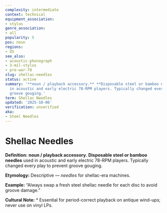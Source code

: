 ```yaml
---
complexity: intermediate
context: technical
equipment_association:
- stylus
genre_association:
- all
popularity: 5
pos: noun
regions:
- US
see_also:
- acoustic-phonograph
- 3-mil-stylus
- pre-war-78
slug: shellac-needles
status: active
summary: '**noun / playback accessory.** **Disposable steel or bamboo needles** used
  in acoustic and early electric 78-RPM players. Typically changed every play to prevent
  groove gouging.'
term: Shellac Needles
updated: '2025-10-06'
verification: unverified
aka:
- Steel Needles
---
```


# Shellac Needles

**Definition:** **noun / playback accessory.** **Disposable steel or bamboo needles** used in acoustic and early electric 78-RPM players. Typically changed every play to prevent groove gouging.

**Etymology:** Descriptive — *needles* for shellac-era machines.

**Example:** “Always swap a fresh steel shellac needle for each disc to avoid groove damage.”

**Cultural Note:** * Essential for period-correct playback on antique wind-ups; never use on vinyl LPs.

